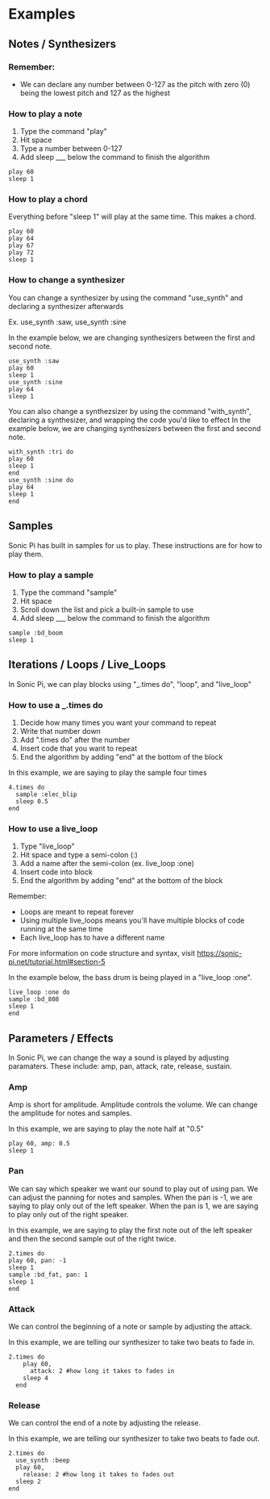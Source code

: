 # Examples

## Notes / Synthesizers
### Remember:
- We can declare any number between 0-127 as the pitch with zero (0) being the lowest pitch and 127 as the highest

### How to play a note
1. Type the command "play"
2. Hit space
3. Type a number between 0-127
4. Add sleep ___ below the command to finish the algorithm
```
play 60 
sleep 1 
```

### How to play a chord
Everything before "sleep 1" will play at the same time. This makes a chord.
```
play 60 
play 64
play 67
play 72
sleep 1
```

### How to change a synthesizer
You can change a synthesizer by using the command "use_synth" and declaring a synthesizer afterwards

Ex. use_synth :saw, use_synth :sine

In the example below, we are changing synthesizers between the first and second note.
```
use_synth :saw
play 60 
sleep 1
use_synth :sine
play 64
sleep 1
```

You can also change a synthezsizer by using the command "with_synth", declaring a synthesizer, and wrapping the code you'd like to effect
In the example below, we are changing synthesizers between the first and second note.
```
with_synth :tri do
play 60 
sleep 1
end
use_synth :sine do
play 64
sleep 1
end
```

## Samples
Sonic Pi has built in samples for us to play. These instructions are for how to play them.

### How to play a sample
1. Type the command "sample"
2. Hit space
3. Scroll down the list and pick a built-in sample to use
4. Add sleep ___ below the command to finish the algorithm
```
sample :bd_boom
sleep 1 
```
## Iterations / Loops / Live_Loops

In Sonic Pi, we can play blocks using "_.times do", "loop", and "live_loop"

### How to use a _.times do
1. Decide how many times you want your command to repeat
2. Write that number down
3. Add ".times do" after the number
4. Insert code that you want to repeat
5. End the algorithm by adding "end" at the bottom of the block

In this example, we are saying to play the sample four times
```
4.times do
  sample :elec_blip
  sleep 0.5
end
```

### How to use a live_loop
1. Type "live_loop"
2. Hit space and type a semi-colon (:)
3. Add a name after the semi-colon (ex. live_loop :one)
3. Insert code into block
5. End the algorithm by adding "end" at the bottom of the block

Remember:
- Loops are meant to repeat forever
- Using multiple live_loops means you'll have multiple blocks of code running at the same time
- Each live_loop has to have a different name

For more information on code structure and syntax, visit <a href="https://sonic-pi.net/tutorial.html#section-5" target="_blank">https://sonic-pi.net/tutorial.html#section-5</a>

In the example below, the bass drum is being played in a "live_loop :one".
```
live_loop :one do
sample :bd_808
sleep 1
end
```
## Parameters / Effects
In Sonic Pi, we can change the way a sound is played by adjusting paramaters. These include: amp, pan, attack, rate, release, sustain.

### Amp
Amp is short for amplitude. Amplitude controls the volume. We can change the amplitude for notes and samples.

In this example, we are saying to play the note half at "0.5"
```
play 60, amp: 0.5
sleep 1
```

### Pan
We can say which speaker we want our sound to play out of using pan. We can adjust the panning for notes and samples. When the pan is -1, we are saying to play only out of the left speaker. When the pan is 1, we are saying to play only out of the right speaker. 

In this example, we are saying to play the first note out of the left speaker and then the second sample out of the right twice.
```
2.times do
play 60, pan: -1
sleep 1
sample :bd_fat, pan: 1
sleep 1
end
```
### Attack
We can control the beginning of a note or sample by adjusting the attack. 

In this example, we are telling our synthesizer to take two beats to fade in.
```
2.times do
    play 60,
      attack: 2 #how long it takes to fades in
    sleep 4
  end
  ```
  
### Release
We can control the end of a note by adjusting the release. 

In this example, we are telling our synthesizer to take two beats to fade out.
```
2.times do
  use_synth :beep
  play 60,
    release: 2 #how long it takes to fades out
  sleep 2
end
  ```
